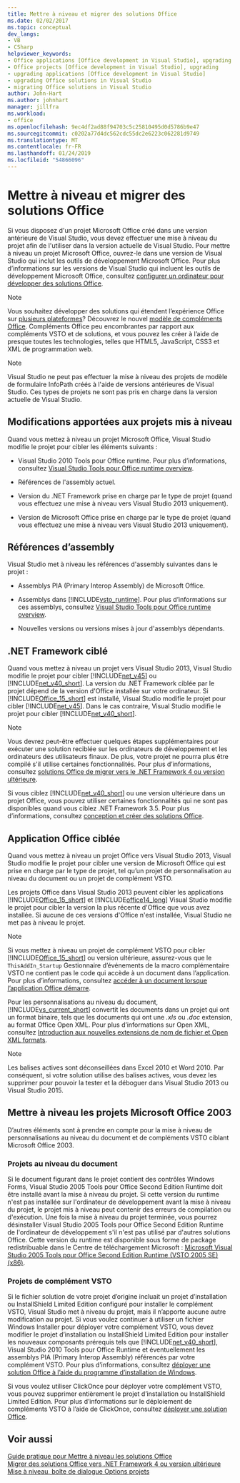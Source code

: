 ```yaml
---
title: Mettre à niveau et migrer des solutions Office
ms.date: 02/02/2017
ms.topic: conceptual
dev_langs:
- VB
- CSharp
helpviewer_keywords:
- Office applications [Office development in Visual Studio], upgrading
- Office projects [Office development in Visual Studio], upgrading
- upgrading applications [Office development in Visual Studio]
- upgrading Office solutions in Visual Studio
- migrating Office solutions in Visual Studio
author: John-Hart
ms.author: johnhart
manager: jillfra
ms.workload:
- office
ms.openlocfilehash: 9ec4df2ad88f94703c5c25810495d0d5786b9e47
ms.sourcegitcommit: c0202a77d4dc562cdc55dc2e6223c062281d9749
ms.translationtype: MT
ms.contentlocale: fr-FR
ms.lasthandoff: 01/24/2019
ms.locfileid: "54866096"
---
```

# <a name="upgrade-and-migrate-office-solutions"></a>Mettre à niveau et migrer des solutions Office
  Si vous disposez d'un projet Microsoft Office créé dans une version antérieure de Visual Studio, vous devez effectuer une mise à niveau du projet afin de l'utiliser dans la version actuelle de Visual Studio. Pour mettre à niveau un projet Microsoft Office, ouvrez-le dans une version de Visual Studio qui inclut les outils de développement Microsoft Office. Pour plus d’informations sur les versions de Visual Studio qui incluent les outils de développement Microsoft Office, consultez [configurer un ordinateur pour développer des solutions Office](../vsto/configuring-a-computer-to-develop-office-solutions.md).  
  
> [!NOTE]  
>  Vous souhaitez développer des solutions qui étendent l’expérience Office sur [plusieurs plateformes](https://dev.office.com/add-in-availability)? Découvrez le nouvel [modèle de compléments Office](https://dev.office.com/docs/add-ins/overview/office-add-ins). Compléments Office peu encombrantes par rapport aux compléments VSTO et de solutions, et vous pouvez les créer à l’aide de presque toutes les technologies, telles que HTML5, JavaScript, CSS3 et XML de programmation web.  
  
> [!NOTE]  
>  Visual Studio ne peut pas effectuer la mise à niveau des projets de modèle de formulaire InfoPath créés à l'aide de versions antérieures de Visual Studio. Ces types de projets ne sont pas pris en charge dans la version actuelle de Visual Studio.  
  
## <a name="changes-to-upgraded-projects"></a>Modifications apportées aux projets mis à niveau  
 Quand vous mettez à niveau un projet Microsoft Office, Visual Studio modifie le projet pour cibler les éléments suivants :  
  
-   Visual Studio 2010 Tools pour Office runtime. Pour plus d’informations, consultez [Visual Studio Tools pour Office runtime overview](../vsto/visual-studio-tools-for-office-runtime-overview.md).  
  
-   Références de l'assembly actuel.  
  
-   Version du .NET Framework prise en charge par le type de projet (quand vous effectuez une mise à niveau vers Visual Studio 2013 uniquement).  
  
-   Version de Microsoft Office prise en charge par le type de projet (quand vous effectuez une mise à niveau vers Visual Studio 2013 uniquement).  
  
## <a name="assembly-references"></a>Références d’assembly  
 Visual Studio met à niveau les références d'assembly suivantes dans le projet :  
  
-   Assemblys PIA (Primary Interop Assembly) de Microsoft Office.  
  
-   Assemblys dans [!INCLUDE[vsto_runtime](../vsto/includes/vsto-runtime-md.md)]. Pour plus d’informations sur ces assemblys, consultez [Visual Studio Tools pour Office runtime overview](../vsto/visual-studio-tools-for-office-runtime-overview.md).  
  
-   Nouvelles versions ou versions mises à jour d'assemblys dépendants.  
  
## <a name="targeted-net-framework"></a>.NET Framework ciblé  
 Quand vous mettez à niveau un projet vers Visual Studio 2013, Visual Studio modifie le projet pour cibler [!INCLUDE[net_v45](../vsto/includes/net-v45-md.md)] ou [!INCLUDE[net_v40_short](../sharepoint/includes/net-v40-short-md.md)]. La version du .NET Framework ciblée par le projet dépend de la version d'Office installée sur votre ordinateur. Si [!INCLUDE[Office_15_short](../vsto/includes/office-15-short-md.md)] est installé, Visual Studio modifie le projet pour cibler [!INCLUDE[net_v45](../vsto/includes/net-v45-md.md)]. Dans le cas contraire, Visual Studio modifie le projet pour cibler [!INCLUDE[net_v40_short](../sharepoint/includes/net-v40-short-md.md)].  
  
> [!NOTE]  
>  Vous devrez peut-être effectuer quelques étapes supplémentaires pour exécuter une solution reciblée sur les ordinateurs de développement et les ordinateurs des utilisateurs finaux. De plus, votre projet ne pourra plus être compilé s'il utilise certaines fonctionnalités. Pour plus d’informations, consultez [solutions Office de migrer vers le .NET Framework 4 ou version ultérieure](../vsto/migrating-office-solutions-to-the-dotnet-framework-4-or-later.md).  
  
 Si vous ciblez [!INCLUDE[net_v40_short](../sharepoint/includes/net-v40-short-md.md)] ou une version ultérieure dans un projet Office, vous pouvez utiliser certaines fonctionnalités qui ne sont pas disponibles quand vous ciblez .NET Framework 3.5. Pour plus d’informations, consultez [conception et créer des solutions Office](../vsto/designing-and-creating-office-solutions.md).  
  
## <a name="targeted-office-application"></a>Application Office ciblée  
 Quand vous mettez à niveau un projet Office vers Visual Studio 2013, Visual Studio modifie le projet pour cibler une version de Microsoft Office qui est prise en charge par le type de projet, tel qu’un projet de personnalisation au niveau du document ou un projet de complément VSTO.  
  
 Les projets Office dans Visual Studio 2013 peuvent cibler les applications [!INCLUDE[Office_15_short](../vsto/includes/office-15-short-md.md)] et [!INCLUDE[office14_long](../vsto/includes/office14-long-md.md)]  Visual Studio modifie le projet pour cibler la version la plus récente d'Office que vous avez installée. Si aucune de ces versions d'Office n'est installée, Visual Studio ne met pas à niveau le projet.  
  
> [!NOTE]  
>  Si vous mettez à niveau un projet de complément VSTO pour cibler [!INCLUDE[Office_15_short](../vsto/includes/office-15-short-md.md)] ou version ultérieure, assurez-vous que le `ThisAddIn_Startup` Gestionnaire d’événements de la macro complémentaire VSTO ne contient pas le code qui accède à un document dans l’application. Pour plus d’informations, consultez [accéder à un document lorsque l’application Office démarre](../vsto/programming-vsto-add-ins.md#AccessingDocuments).  
  
 Pour les personnalisations au niveau du document, [!INCLUDE[vs_current_short](../sharepoint/includes/vs-current-short-md.md)] convertit les documents dans un projet qui ont un format binaire, tels que les documents qui ont une *.xls* ou *.doc* extension, au format Office Open XML. Pour plus d’informations sur Open XML, consultez [Introduction aux nouvelles extensions de nom de fichier et Open XML formats](https://support.office.com/en-nz/article/Introduction-to-new-file-name-extensions-eca81dcb-5626-4e5b-8362-524d13ae4ec1).  
  
> [!NOTE]  
>  Les balises actives sont déconseillées dans Excel 2010 et Word 2010. Par conséquent, si votre solution utilise des balises actives, vous devez les supprimer pour pouvoir la tester et la déboguer dans Visual Studio 2013 ou Visual Studio 2015.  
  
## <a name="upgrade-microsoft-office-2003-projects"></a>Mettre à niveau les projets Microsoft Office 2003  
 D’autres éléments sont à prendre en compte pour la mise à niveau de personnalisations au niveau du document et de compléments VSTO ciblant Microsoft Office 2003.  
  
### <a name="document-level-projects"></a>Projets au niveau du document  
 Si le document figurant dans le projet contient des contrôles Windows Forms, Visual Studio 2005 Tools pour Office Second Edition Runtime doit être installé avant la mise à niveau du projet. Si cette version du runtime n'est pas installée sur l'ordinateur de développement avant la mise à niveau du projet, le projet mis à niveau peut contenir des erreurs de compilation ou d'exécution. Une fois la mise à niveau du projet terminée, vous pourrez désinstaller Visual Studio 2005 Tools pour Office Second Edition Runtime de l'ordinateur de développement s'il n'est pas utilisé par d'autres solutions Office. Cette version du runtime est disponible sous forme de package redistribuable dans le Centre de téléchargement Microsoft : [Microsoft Visual Studio 2005 Tools pour Office Second Edition Runtime (VSTO 2005 SE) (x86)](http://go.microsoft.com/fwlink/?linkid=49612).  
  
### <a name="vsto-add-in-projects"></a>Projets de complément VSTO  
 Si le fichier solution de votre projet d’origine incluait un projet d’installation ou InstallShield Limited Edition configuré pour installer le complément VSTO, Visual Studio met à niveau du projet, mais il n’apporte aucune autre modification au projet. Si vous voulez continuer à utiliser un fichier Windows Installer pour déployer votre complément VSTO, vous devez modifier le projet d’installation ou InstallShield Limited Edition pour installer les nouveaux composants prérequis tels que [!INCLUDE[net_v40_short](../sharepoint/includes/net-v40-short-md.md)], Visual Studio 2010 Tools pour Office Runtime et éventuellement les assemblys PIA (Primary Interop Assembly) référencés par votre complément VSTO. Pour plus d’informations, consultez [déployer une solution Office à l’aide du programme d’installation de Windows](../vsto/deploying-an-office-solution-by-using-windows-installer.md).  
  
 Si vous voulez utiliser ClickOnce pour déployer votre complément VSTO, vous pouvez supprimer entièrement le projet d’installation ou InstallShield Limited Edition. Pour plus d’informations sur le déploiement de compléments VSTO à l’aide de ClickOnce, consultez [déployer une solution Office](../vsto/deploying-an-office-solution.md).  
  
## <a name="see-also"></a>Voir aussi  
 [Guide pratique pour Mettre à niveau les solutions Office](https://msdn.microsoft.com/a269e539-b717-4680-a568-2152b070347e)   
 [Migrer des solutions Office vers .NET Framework 4 ou version ultérieure](../vsto/migrating-office-solutions-to-the-dotnet-framework-4-or-later.md)   
 [Mise à niveau, boîte de dialogue Options projets](../vsto/project-upgrade-options-dialog-box.md)  
